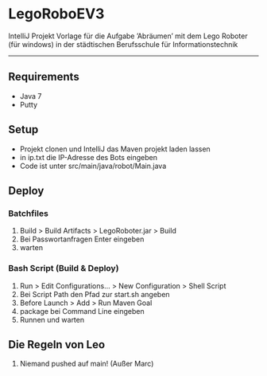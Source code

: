 # LegoRoboEV3
IntelliJ Projekt Vorlage für die Aufgabe ’Abräumen’ mit dem Lego Roboter (für windows) in der städtischen Berufsschule für Informationstechnik
- - -

## Requirements
- Java 7
- Putty

## Setup
- Projekt clonen und IntelliJ das Maven projekt laden lassen
- in ip.txt die IP-Adresse des Bots eingeben
- Code ist unter src/main/java/robot/Main.java

## Deploy

### Batchfiles
1. Build > Build Artifacts > LegoRoboter.jar > Build
2. Bei Passwortanfragen Enter eingeben
3. warten

### Bash Script (Build & Deploy)
1. Run > Edit Configurations... > New Configuration > Shell Script
2. Bei Script Path den Pfad zur start.sh angeben
3. Before Launch > Add > Run Maven Goal
4. package bei Command Line eingeben
5. Runnen und warten


## Die Regeln von Leo
1. Niemand pushed auf main! (Außer Marc)
